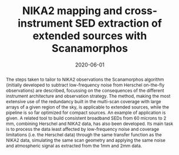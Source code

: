 ---
title: "NIKA2 mapping and cross-instrument SED extraction of extended sources with Scanamorphos"
collection: "publications"
category: "co_procs"
permalink: /publications/2020EPJWC22800024R
link: https://ui.adsabs.harvard.edu/abs/2020EPJWC.22800024R/abstract
date: 2020-06-01
venue: "mm Universe @ NIKA2 - Observing the mm Universe with the NIKA2 Camera"
citation: "De Petris, M., Ruppin, F., Sembolini, F., et al. (2020), mm Universe @ NIKA2 - Observing the mm Universe with the NIKA2 Camera, 228, 00008."
abstract: "The steps taken to tailor to NIKA2 observations the Scanamorphos algorithm (initially developed to subtract low-frequency noise from Herschel on-the-fly observations) are described, focussing on the consequences of the different instrument architecture and observation strategy. The method, making the most extensive use of the redundancy built in the multi-scan coverage with large arrays of a given region of the sky, is applicable to extended sources, while the pipeline is so far optimized for compact sources. An example of application is given. A related tool to build consistent broadband SEDs from 60 microns to 2 mm, combining Herschel and NIKA2 data, has also been developed. Its main task is to process the data least affected by low-frequency noise and coverage limitations (i.e. the Herschel data) through the same transfer function as the NIKA2 data, simulating the same scan geometry and applying the same noise and atmospheric signal as extracted from the 1mm and 2mm data."
---